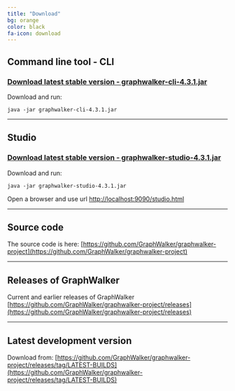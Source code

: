 ```yaml
---
title: "Download"
bg: orange
color: black
fa-icon: download
---
```


## Command line tool - CLI

### [Download latest stable version - graphwalker-cli-4.3.1.jar](https://github.com/GraphWalker/graphwalker-project/releases/download/4.3.1/graphwalker-cli-4.3.1.jar)

Download and run:
```console
java -jar graphwalker-cli-4.3.1.jar
```

---------------------------

## Studio

### [Download latest stable version - graphwalker-studio-4.3.1.jar](https://github.com/GraphWalker/graphwalker-project/releases/download/4.3.1/graphwalker-studio-4.3.1.jar)

Download and run:
```console
java -jar graphwalker-studio-4.3.1.jar
```

Open a browser and use url [http://localhost:9090/studio.html](http://localhost:9090/studio.html)

---------------------------

## Source code

The source code is here: [https://github.com/GraphWalker/graphwalker-project](https://github.com/GraphWalker/graphwalker-project)

---------------------------

## Releases of GraphWalker

Current and earlier releases of GraphWalker [https://github.com/GraphWalker/graphwalker-project/releases](https://github.com/GraphWalker/graphwalker-project/releases)

---------------------------

## Latest development version

Download from: [https://github.com/GraphWalker/graphwalker-project/releases/tag/LATEST-BUILDS](https://github.com/GraphWalker/graphwalker-project/releases/tag/LATEST-BUILDS)
